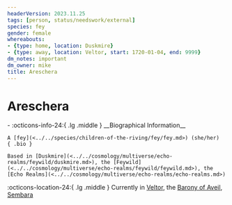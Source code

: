 ```yaml
---
headerVersion: 2023.11.25
tags: [person, status/needswork/external]
species: fey
gender: female
whereabouts:
- {type: home, location: Duskmire}
- {type: away, location: Veltor, start: 1720-01-04, end: 9999}
dm_notes: important
dm_owner: mike
title: Areschera
---
```

# Areschera
<div class="grid cards ext-narrow-margin ext-one-column" markdown>
- :octicons-info-24:{ .lg .middle } __Biographical Information__

    A [fey](<../../species/children-of-the-riving/fey/fey.md>) (she/her)  
    { .bio }

    Based in [Duskmire](<../../cosmology/multiverse/echo-realms/feywild/duskmire.md>), the [Feywild](<../../cosmology/multiverse/echo-realms/feywild/feywild.md>), the [Echo Realms](<../../cosmology/multiverse/echo-realms/echo-realms.md>)
</div>

:octicons-location-24:{ .lg .middle } Currently in [Veltor](<../../gazetteer/greater-sembara/sembara/barony-of-aveil/veltor.md>), the [Barony of Aveil](<../../gazetteer/greater-sembara/sembara/barony-of-aveil/barony-of-aveil.md>), [Sembara](<../../gazetteer/greater-sembara/sembara/sembara.md>)


